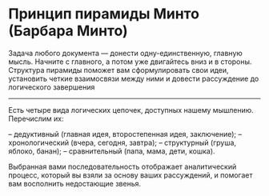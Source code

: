 # Принцип пирамиды Минто (Барбара Минто)


Задача любого документа — донести одну-единственную, главную мысль. Начните с главного, а потом уже двигайтесь вниз и в стороны. Структура пирамиды поможет вам сформулировать свои идеи, установить четкие взаимосвязи между ними и довести рассуждение до логического завершения

---

Есть четыре вида логических цепочек, доступных нашему мышлению. Перечислим их:

– дедуктивный (главная идея, второстепенная идея, заключение);
– хронологический (вчера, сегодня, завтра);
– структурный (груша, яблоко, банан);
– сравнительный (папа, мама, дети, кошка).

Выбранная вами последовательность отображает аналитический процесс, который вы взяли за основу ваших рассуждений, и помогает вам восполнить недостающие звенья. 
